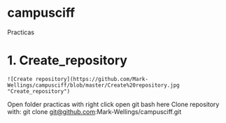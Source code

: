 # campusciff
Practicas
# 1. Create_repository
	![Create repository](https://github.com/Mark-Wellings/campusciff/blob/master/Create%20repository.jpg "Create_repository")
Open folder practicas with right click open git bash here
Clone repository with: 
	git clone git@github.com:Mark-Wellings/campusciff.git
